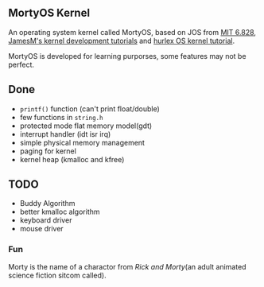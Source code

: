 ## MortyOS Kernel
An operating system kernel called MortyOS, based on JOS from [MIT 6.828](https://pdos.csail.mit.edu/6.828/2016/index.html), [JamesM's kernel development tutorials](http://www.jamesmolloy.co.uk/tutorial_html/) and [hurlex OS kernel tutorial](http://wiki.0xffffff.org/). 

MortyOS is developed for learning purporses, some features may not be perfect.

## Done
* `printf()` function (can't print float/double)
* few functions in `string.h`
* protected mode flat memory model(gdt)
* interrupt handler (idt isr irq)
* simple physical memory management
* paging for kernel
* kernel heap (kmalloc and kfree)

## TODO
* Buddy Algorithm
* better kmalloc algorithm
* keyboard driver
* mouse driver

### Fun
Morty is the name of a charactor from *Rick and Morty*(an adult animated science fiction sitcom called).